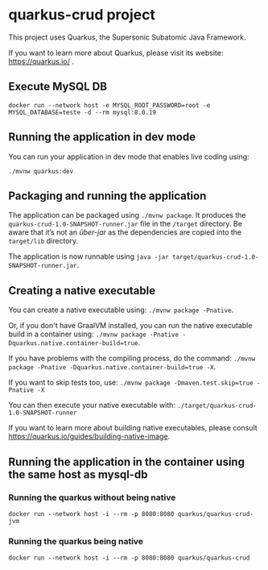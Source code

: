 # quarkus-crud project

This project uses Quarkus, the Supersonic Subatomic Java Framework.

If you want to learn more about Quarkus, please visit its website: https://quarkus.io/ .

## Execute MySQL DB

```
docker run --network host -e MYSQL_ROOT_PASSWORD=root -e MYSQL_DATABASE=teste -d --rm mysql:8.0.19
```

## Running the application in dev mode

You can run your application in dev mode that enables live coding using:
```
./mvnw quarkus:dev
```

## Packaging and running the application

The application can be packaged using `./mvnw package`.
It produces the `quarkus-crud-1.0-SNAPSHOT-runner.jar` file in the `/target` directory.
Be aware that it’s not an _über-jar_ as the dependencies are copied into the `target/lib` directory.

The application is now runnable using `java -jar target/quarkus-crud-1.0-SNAPSHOT-runner.jar`.

## Creating a native executable

You can create a native executable using: `./mvnw package -Pnative`.

Or, if you don't have GraalVM installed, you can run the native executable build in a container using: `./mvnw package -Pnative -Dquarkus.native.container-build=true`.

If you have problems with the compiling process, do the command: `./mvnw package -Pnative -Dquarkus.native.container-build=true -X`.

If you want to skip tests too, use: `./mvnw package -Dmaven.test.skip=true -Pnative -X`

You can then execute your native executable with: `./target/quarkus-crud-1.0-SNAPSHOT-runner`

If you want to learn more about building native executables, please consult https://quarkus.io/guides/building-native-image.

## Running the application in the container using the same host as mysql-db

### Running the quarkus without being native
```
docker run --network host -i --rm -p 8080:8080 quarkus/quarkus-crud-jvm   
```

### Running the quarkus being native                
```
docker run --network host -i --rm -p 8080:8080 quarkus/quarkus-crud                 
```
